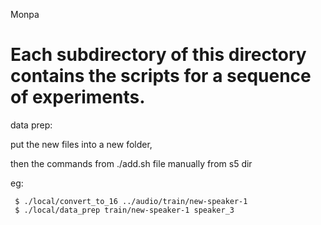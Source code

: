 Monpa

# Each subdirectory of this directory contains the scripts for a sequence of experiments.

data prep:

put the new files into a new folder,

then the commands from ./add.sh file manually from s5 dir

eg:

```
 $ ./local/convert_to_16 ../audio/train/new-speaker-1
 $ ./local/data_prep train/new-speaker-1 speaker_3
```
